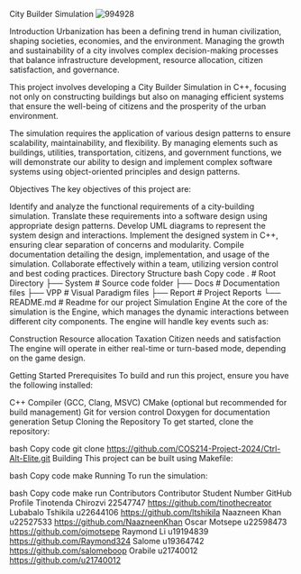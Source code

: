 City Builder Simulation
![994928](https://github.com/user-attachments/assets/dd6cbcc1-5ed9-48c9-adb6-905875eaecb6)


Introduction
Urbanization has been a defining trend in human civilization, shaping societies, economies, and the environment. Managing the growth and sustainability of a city involves complex decision-making processes that balance infrastructure development, resource allocation, citizen satisfaction, and governance.

This project involves developing a City Builder Simulation in C++, focusing not only on constructing buildings but also on managing efficient systems that ensure the well-being of citizens and the prosperity of the urban environment.

The simulation requires the application of various design patterns to ensure scalability, maintainability, and flexibility. By managing elements such as buildings, utilities, transportation, citizens, and government functions, we will demonstrate our ability to design and implement complex software systems using object-oriented principles and design patterns.

Objectives
The key objectives of this project are:

Identify and analyze the functional requirements of a city-building simulation.
Translate these requirements into a software design using appropriate design patterns.
Develop UML diagrams to represent the system design and interactions.
Implement the designed system in C++, ensuring clear separation of concerns and modularity.
Compile documentation detailing the design, implementation, and usage of the simulation.
Collaborate effectively within a team, utilizing version control and best coding practices.
Directory Structure
bash
Copy code
.                   # Root Directory
├── System          # Source code folder
├── Docs            # Documentation files
├── VPP             # Visual Paradigm files
├── Report          # Project Reports
└── README.md       # Readme for our project
Simulation Engine
At the core of the simulation is the Engine, which manages the dynamic interactions between different city components. The engine will handle key events such as:

Construction
Resource allocation
Taxation
Citizen needs and satisfaction
The engine will operate in either real-time or turn-based mode, depending on the game design.

Getting Started
Prerequisites
To build and run this project, ensure you have the following installed:

C++ Compiler (GCC, Clang, MSVC)
CMake (optional but recommended for build management)
Git for version control
Doxygen for documentation generation
Setup
Cloning the Repository
To get started, clone the repository:

bash
Copy code
git clone https://github.com/COS214-Project-2024/Ctrl-Alt-Elite.git
Building
This project can be built using Makefile:

bash
Copy code
make
Running
To run the simulation:

bash
Copy code
make run
Contributors
Contributor	Student Number	GitHub Profile
Tinotenda Chirozvi	22547747	https://github.com/tinothecreator
Lubabalo Tshikila	u22644106	https://github.com/ltshikila
Naazneen Khan	u22527533	https://github.com/NaazneenKhan
Oscar Motsepe	u22598473	https://github.com/ojmotsepe
Raymond Li	u19194839	https://github.com/Raymond324
Salome	u19364742	https://github.com/salomeboop
Orabile	u21740012	https://github.com/u21740012
